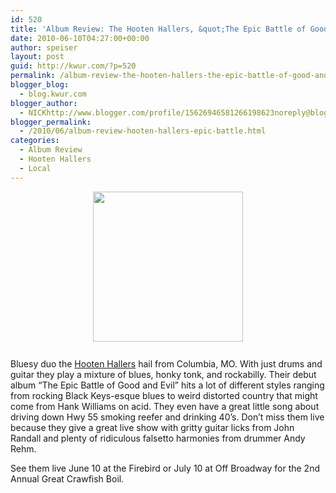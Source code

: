 ```yaml
---
id: 520
title: 'Album Review: The Hooten Hallers, &quot;The Epic Battle of Good and Evil&quot;'
date: 2010-06-10T04:27:00+00:00
author: speiser
layout: post
guid: http://kwur.com/?p=520
permalink: /album-review-the-hooten-hallers-the-epic-battle-of-good-and-evil/
blogger_blog:
  - blog.kwur.com
blogger_author:
  - NICKhttp://www.blogger.com/profile/15626946581266198623noreply@blogger.com
blogger_permalink:
  - /2010/06/album-review-hooten-hallers-epic-battle.html
categories:
  - Album Review
  - Hooten Hallers
  - Local
---
```

<div class="pf-content">
  <p>
    <a onblur="try {parent.deselectBloggerImageGracefully();} catch(e) {}" href="http://www.widowspeakmusicfestival.com/images/music/theHootenHallers.jpg"><img style="display:block; margin:0px auto 10px; text-align:center;cursor:pointer; cursor:hand;width: 240px; height: 240px;" src="http://www.widowspeakmusicfestival.com/images/music/theHootenHallers.jpg" border="0" alt="" /></a><br />Bluesy duo the <a href="http://www.myspace.com/thehootenhallers">Hooten Hallers</a> hail from Columbia, MO. With just drums and guitar they play a mixture of blues, honky tonk, and rockabilly. Their debut album &#8220;The Epic Battle of Good and Evil&#8221; hits a lot of different styles ranging from rocking Black Keys-esque blues to weird distorted country that might come from Hank Williams on acid. They even have a great little song about driving down Hwy 55 smoking reefer and drinking 40&#8217;s. Don&#8217;t miss them live because they give a great live show with gritty guitar licks from John Randall and plenty of ridiculous falsetto harmonies from drummer Andy Rehm.
  </p>
  
  <p>
    See them live June 10 at the Firebird or July 10 at Off Broadway for the 2nd Annual Great Crawfish Boil.
  </p>
  
  <p>
  </p>
</div>